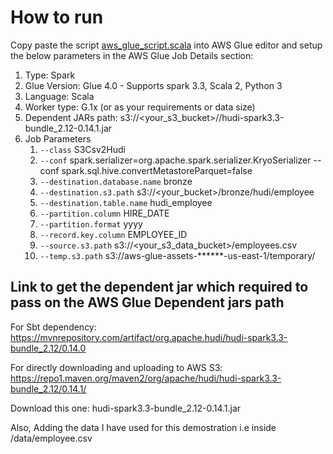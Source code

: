 # How to run

Copy paste the script [aws_glue_script.scala](https://github.com/krishnaiitd/datalake/blob/main/bootstrapping-data-lake-with-minimum-code/aws_glue_script.scala) into AWS Glue editor and setup the below parameters in the AWS Glue Job Details section:

1. Type: Spark
2. Glue Version: Glue 4.0 - Supports spark 3.3, Scala 2, Python 3
3. Language: Scala
4. Worker type: G.1x (or as your requirements or data size)
5. Dependent JARs path: s3://<your_s3_bucket>/<prefix>/hudi-spark3.3-bundle_2.12-0.14.1.jar
6. Job Parameters
   1. `--class`  S3Csv2Hudi
   2. `--conf` spark.serializer=org.apache.spark.serializer.KryoSerializer --conf spark.sql.hive.convertMetastoreParquet=false
   3. `--destination.database.name`  bronze
   4. `--destination.s3.path`  s3://<your_bucket>/bronze/hudi/employee
   5. `--destination.table.name`  hudi_employee
   6. `--partition.column`  HIRE_DATE
   7. `--partition.format`  yyyy
   8. `--record.key.column`   EMPLOYEE_ID
   9. `--source.s3.path`  s3://<your_s3_data_bucket>/employees.csv
   10. `--temp.s3.path`  s3://aws-glue-assets-******-us-east-1/temporary/

## Link to get the dependent jar which required to pass on the AWS Glue Dependent jars path

For Sbt dependency: https://mvnrepository.com/artifact/org.apache.hudi/hudi-spark3.3-bundle_2.12/0.14.0

For directly downloading and uploading to AWS S3: https://repo1.maven.org/maven2/org/apache/hudi/hudi-spark3.3-bundle_2.12/0.14.1/

Download this one: hudi-spark3.3-bundle_2.12-0.14.1.jar

Also, Adding the data I have used for this demostration i.e inside /data/employee.csv